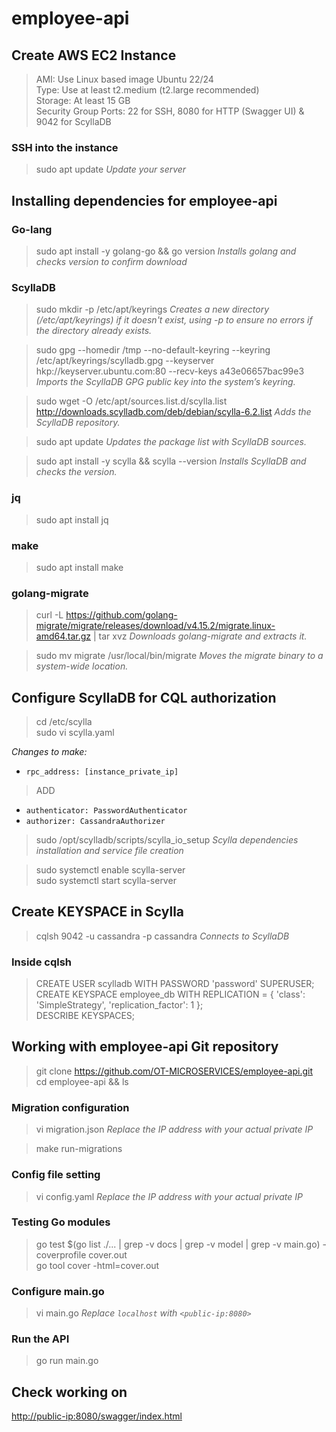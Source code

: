 # employee-api

## Create AWS EC2 Instance
> AMI: Use Linux based image Ubuntu 22/24  
> Type: Use at least t2.medium (t2.large recommended)  
> Storage: At least 15 GB  
> Security Group Ports: 22 for SSH, 8080 for HTTP (Swagger UI) & 9042 for ScyllaDB  

### SSH into the instance
> sudo apt update
*Update your server*

## Installing dependencies for employee-api

### Go-lang
> sudo apt install -y golang-go && go version
*Installs golang and checks version to confirm download*

### ScyllaDB
> sudo mkdir -p /etc/apt/keyrings
*Creates a new directory (/etc/apt/keyrings) if it doesn't exist, using -p to ensure no errors if the directory already exists.*

> sudo gpg --homedir /tmp --no-default-keyring --keyring /etc/apt/keyrings/scylladb.gpg --keyserver hkp://keyserver.ubuntu.com:80 --recv-keys a43e06657bac99e3
*Imports the ScyllaDB GPG public key into the system’s keyring.*

> sudo wget -O /etc/apt/sources.list.d/scylla.list http://downloads.scylladb.com/deb/debian/scylla-6.2.list
*Adds the ScyllaDB repository.*

> sudo apt update
*Updates the package list with ScyllaDB sources.*

> sudo apt install -y scylla && scylla --version
*Installs ScyllaDB and checks the version.*

### jq
> sudo apt install jq

### make
> sudo apt install make

### golang-migrate
> curl -L https://github.com/golang-migrate/migrate/releases/download/v4.15.2/migrate.linux-amd64.tar.gz | tar xvz
*Downloads golang-migrate and extracts it.*

> sudo mv migrate /usr/local/bin/migrate
*Moves the migrate binary to a system-wide location.*

## Configure ScyllaDB for CQL authorization
> cd /etc/scylla  
> sudo vi scylla.yaml  

*Changes to make:*  
- `rpc_address: [instance_private_ip]`
> ADD  
- `authenticator: PasswordAuthenticator`  
- `authorizer: CassandraAuthorizer`

> sudo /opt/scylladb/scripts/scylla_io_setup
*Scylla dependencies installation and service file creation*

> sudo systemctl enable scylla-server  
> sudo systemctl start scylla-server

## Create KEYSPACE in Scylla
> cqlsh <instance-private-IP> 9042 -u cassandra -p cassandra
*Connects to ScyllaDB*

### Inside cqlsh
> CREATE USER scylladb WITH PASSWORD 'password' SUPERUSER;  
> CREATE KEYSPACE employee_db WITH REPLICATION = { 'class': 'SimpleStrategy', 'replication_factor': 1 };  
> DESCRIBE KEYSPACES;

## Working with employee-api Git repository
> git clone https://github.com/OT-MICROSERVICES/employee-api.git  
> cd employee-api && ls

### Migration configuration
> vi migration.json
*Replace the IP address with your actual private IP*

> make run-migrations

### Config file setting
> vi config.yaml
*Replace the IP address with your actual private IP*

### Testing Go modules
> go test $(go list ./... | grep -v docs | grep -v model | grep -v main.go) -coverprofile cover.out  
> go tool cover -html=cover.out

### Configure main.go
> vi main.go
*Replace `localhost` with `<public-ip:8080>`*

### Run the API
> go run main.go

## Check working on  
[http://public-ip:8080/swagger/index.html](http://public-ip:8080/swagger/index.html)

